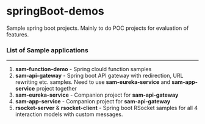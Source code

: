 # springBoot-demos
Sample spring boot projects. Mainly to do POC projects for evaluation of features.

### List of Sample applications
---
1. **sam-function-demo** - Spring clould function samples
1. **sam-api-gateway** - Spring boot API gateway with redirection, URL rewriting etc. samples. Need to use  **sam-eureka-service** and **sam-app-service** project together
1. **sam-eureka-service** - Companion project for **sam-api-gateway**
1. **sam-app-service** - Companion project for **sam-api-gateway**
1. **rsocket-server** &  **rsocket-client** - Spring boot RSocket samples for all 4 interaction models with custom messages.


